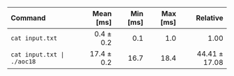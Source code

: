 | Command | Mean [ms] | Min [ms] | Max [ms] | Relative |
|:---|---:|---:|---:|---:|
| `cat input.txt` | 0.4 ± 0.2 | 0.1 | 1.0 | 1.00 |
| `cat input.txt \| ./aoc18` | 17.4 ± 0.2 | 16.7 | 18.4 | 44.41 ± 17.08 |
